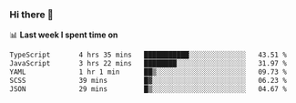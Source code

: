 ### Hi there 👋

<!--
**DBvc/DBvc** is a ✨ _special_ ✨ repository because its `README.md` (this file) appears on your GitHub profile.

Here are some ideas to get you started:

- 🔭 I’m currently working on ...
- 🌱 I’m currently learning ...
- 👯 I’m looking to collaborate on ...
- 🤔 I’m looking for help with ...
- 💬 Ask me about ...
- 📫 How to reach me: ...
- 😄 Pronouns: ...
- ⚡ Fun fact: ...
-->

📊 **Last week I spent time on**
<!--START_SECTION:waka-->

```txt
TypeScript       4 hrs 35 mins   ███████████░░░░░░░░░░░░░░   43.51 %
JavaScript       3 hrs 22 mins   ████████░░░░░░░░░░░░░░░░░   31.97 %
YAML             1 hr 1 min      ██▒░░░░░░░░░░░░░░░░░░░░░░   09.73 %
SCSS             39 mins         █▓░░░░░░░░░░░░░░░░░░░░░░░   06.23 %
JSON             29 mins         █▒░░░░░░░░░░░░░░░░░░░░░░░   04.67 %
```

<!--END_SECTION:waka-->
